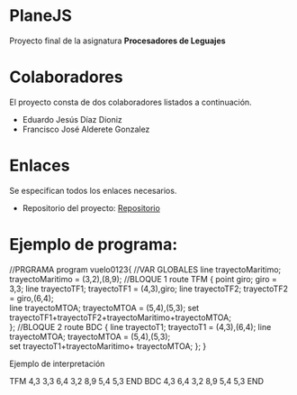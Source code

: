 # PlaneJS

Proyecto final de la asignatura **Procesadores de Leguajes**

# Colaboradores

El proyecto consta de dos colaboradores listados a continuación.

* Eduardo Jesús Díaz Dioniz
* Francisco José Alderete Gonzalez

# Enlaces

Se especifican todos los enlaces necesarios.

* Repositorio del proyecto: [Repositorio](https://github.com/edudioniz/PlaneJS/)

# Ejemplo de programa:
//PRGRAMA
program vuelo0123{
    //VAR GLOBALES
    line trayectoMaritimo;
    trayectoMaritimo = (3,2),(8,9);
    //BLOQUE 1
    route TFM {
        point giro;
        giro = 3,3;
        line trayectoTF1;
        trayectoTF1 = (4,3),giro;
        line trayectoTF2;
        trayectoTF2 = giro,(6,4);              
        line trayectoMTOA;
        trayectoMTOA = (5,4),(5,3);
        set  trayectoTF1+trayectoTF2+trayectoMaritimo+trayectoMTOA;        
    };
    //BLOQUE 2
    route BDC {
        line trayectoT1;
        trayectoT1 = (4,3),(6,4);
        line trayectoMTOA;
        trayectoMTOA = (5,4),(5,3);        
        set trayectoT1+trayectoMaritimo+ trayectoMTOA;
    };
}


Ejemplo de interpretación

TFM
	4,3
	3,3
	6,4
	3,2
	8,9
	5,4
	5,3
END
BDC
	4,3
	6,4
	3,2
	8,9
	5,4
	5,3
END
